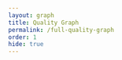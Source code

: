 ```yaml
---
layout: graph
title: Quality Graph
permalink: /full-quality-graph
order: 1
hide: true
---
```


<div id="full-q-graph-container"></div>
<script src="/assets/js/fullpage/main.js"></script>


